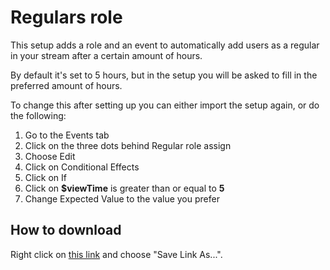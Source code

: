 # Regulars role

This setup adds a role and an event to automatically add users as a regular in your stream after a certain amount of hours.

By default it's set to 5 hours, but in the setup you will be asked to fill in the preferred amount of hours.

To change this after setting up you can either import the setup again, or do the following:
1. Go to the Events tab
2. Click on the three dots behind Regular role assign
3. Choose Edit
4. Click on Conditional Effects
5. Click on If
6. Click on **$viewTime** is greater than or equal to **5**
7. Change Expected Value to the value you prefer

## How to download
Right click on [this link](https://raw.githubusercontent.com/CaveMobster/firebot-setups/master/Regulars/regulars.firebotsetup) and choose "Save Link As...".
